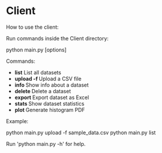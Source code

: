 # Client

How to use the client:

Run commands inside the Client directory:

  python main.py <command> [options]

Commands:

- **list**             List all datasets
- **upload -f <file>** Upload a CSV file
- **info <id>**        Show info about a dataset
- **delete <id>**      Delete a dataset
- **export <id>**      Export dataset as Excel
- **stats <id>**       Show dataset statistics
- **plot <id>**        Generate histogram PDF

Example:

  python main.py upload -f sample_data.csv
  python main.py list

Run 'python main.py -h' for help.
